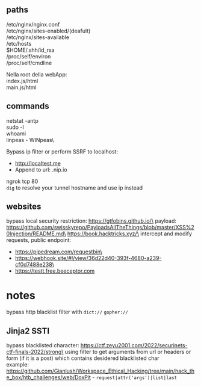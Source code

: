 ## paths
/etc/nginx/nginx.conf\
/etc/nginx/sites-enabled/(deafult)\
/etc/nginx/sites-available\
/etc/hosts\
$HOME/.shh/id_rsa\
/proc/self/environ\
/proc/self/cmdline

Nella root della webApp:\
index.js/html\
main.js/html

## commands
netstat -antp\
sudo -l\
whoami\
linpeas - WINpeas\

Bypass ip filter or perform SSRF to localhost:
- http://localtest.me
- Append to url: .nip.io

ngrok tcp 80\
`dig` to resolve your tunnel hostname and use ip instead

## websites
bypass local security restriction: https://gtfobins.github.io/\
payload: https://github.com/swisskyrepo/PayloadsAllTheThings/blob/master/XSS%20Injection/README.md\
https://book.hacktricks.xyz/\
intercept and modify requests, public endpoint:
- https://pipedream.com/requestbin\
- https://webhook.site/#!/view/36d22d40-393f-4680-a239-cf0d7488e238\
- https://testt.free.beeceptor.com

# notes
bypass http blacklist filter with `dict://` `gopher://`
## Jinja2 SSTI
bypass blacklisted character: https://ctf.zeyu2001.com/2022/securinets-ctf-finals-2022/strong\
using filter to get arguments from url or headers or form (if it is a post) which contains desidered blacklisted char\
example: https://github.com/Gianlush/Workspace_Ethical_Hacking/tree/main/hack_the_box/htb_challenges/web/DoxPit - `request|attr('args')|list|last`